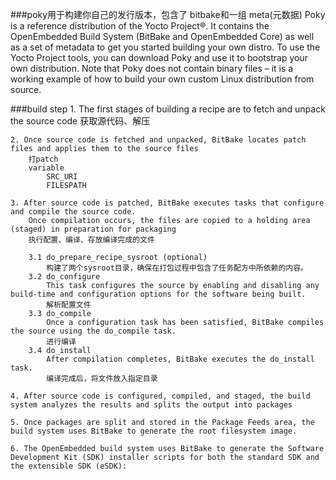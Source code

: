

###poky用于构建你自己的发行版本，包含了 bitbake和一组 meta(元数据)
		Poky is a reference distribution of the Yocto Project®. It contains the OpenEmbedded Build System (BitBake and OpenEmbedded Core) as well as a set of metadata to get you started building your own distro. To use the Yocto Project tools, you can download Poky and use it to bootstrap your own distribution. Note that Poky does not contain binary files – it is a working example of how to build your own custom Linux distribution from source.
		
###build step
	1. The first stages of building a recipe are to fetch and unpack the source code
		获取源代码、解压
	
	2. Once source code is fetched and unpacked, BitBake locates patch files and applies them to the source files
		打patch
		variable
			SRC_URI
			FILESPATH
			
	3. After source code is patched, BitBake executes tasks that configure and compile the source code.
		Once compilation occurs, the files are copied to a holding area (staged) in preparation for packaging
		执行配置、编译、存放编译完成的文件
		
		3.1 do_prepare_recipe_sysroot (optional)
			构建了两个sysroot目录，确保在打包过程中包含了任务配方中所依赖的内容。
		3.2 do_configure
			This task configures the source by enabling and disabling any build-time and configuration options for the software being built.
			解析配置文件
		3.3 do_compile
			Once a configuration task has been satisfied, BitBake compiles the source using the do_compile task.
			进行编译
		3.4 do_install
			After compilation completes, BitBake executes the do_install task.
			编译完成后，将文件放入指定目录
			
	4. After source code is configured, compiled, and staged, the build system analyzes the results and splits the output into packages
	
	5. Once packages are split and stored in the Package Feeds area, the build system uses BitBake to generate the root filesystem image.

	6. The OpenEmbedded build system uses BitBake to generate the Software Development Kit (SDK) installer scripts for both the standard SDK and the extensible SDK (eSDK):